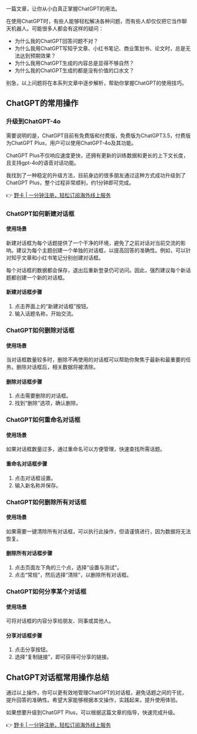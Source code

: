 一篇文章，让你从小白真正掌握ChatGPT的用法。

在使用ChatGPT时，有些人能够轻松解决各种问题，而有些人却仅仅把它当作聊天机器人。可能很多人都会有这样的疑问：

- 为什么我的ChatGPT回答问题不对？
- 为什么我用ChatGPT写知乎文章、小红书笔记、商业策划书、论文时，总是无法达到预期效果？
- 为什么我用ChatGPT生成的内容总是显得不够自然？
- 为什么我的ChatGPT生成的都是没有价值的口水文？

别急，以上问题将在本系列文章中逐步解析，帮助你掌握ChatGPT的使用技巧。

## ChatGPT的常用操作

### 升级到ChatGPT-4o

需要说明的是，ChatGPT目前有免费版和付费版，免费版为ChatGPT3.5，付费版为ChatGPT Plus，用户可以使用ChatGPT-4o及其功能。

ChatGPT Plus不仅响应速度更快，还拥有更新的训练数据和更长的上下文长度，且支持gpt-4o的语音对话功能。 

我找到了一种稳定的升级方法，目前身边的很多朋友通过这种方式成功升级到了ChatGPT Plus，整个过程非常顺利，约1分钟即可完成。

👉 [野卡 | 一分钟注册，轻松订阅海外线上服务](https://bit.ly/bewildcard)

### ChatGPT如何新建对话框

#### 使用场景

新建对话框为每个话题提供了一个干净的环境，避免了之前对话对当前交流的影响。建议为每个主题创建一个单独的对话框，以提高回答的准确性。例如，可以针对知乎文章和小红书笔记分别创建对话框。

每个对话框的数据都会保存，退出后重新登录仍可访问。因此，强烈建议每个新话题都创建一个新的对话框。

#### 新建对话框步骤

1. 点击界面上的“新建对话框”按钮。
2. 输入话题名称，开始交流。

### ChatGPT如何删除对话框

#### 使用场景

当对话框数量较多时，删除不再使用的对话框可以帮助你聚焦于最新和最重要的任务。删除对话框后，相关数据将被清除。

#### 删除对话框步骤

1. 点击需要删除的对话框。
2. 找到“删除”选项，确认删除。

### ChatGPT如何重命名对话框

#### 使用场景

如果对话框数量过多，通过重命名可以方便管理，快速查找所需话题。

#### 重命名对话框步骤

1. 点击对话框设置。
2. 输入新名称并保存。

### ChatGPT如何删除所有对话框

#### 使用场景

如果需要一键清除所有对话框，可以执行此操作，但请谨慎进行，因为数据将无法恢复。

#### 删除所有对话框步骤

1. 点击页面左下角的三个点，选择“设置与测试”。
2. 点击“常规”，然后选择“清除”，以删除所有对话框。

### ChatGPT如何分享某个对话框

#### 使用场景

可将对话框的内容分享给朋友、同事或其他人。

#### 分享对话框步骤

1. 点击分享按钮。
2. 选择“复制链接”，即可获得可分享的链接。

## ChatGPT对话框常用操作总结

通过以上操作，你可以更有效地管理ChatGPT的对话框，避免话题之间的干扰，提升回答的准确性。希望大家能够根据本文操作，实践起来，提升使用体验。

如果想要升级到ChatGPT Plus，可以根据这篇文章的指导，快速完成升级。

👉 [野卡 | 一分钟注册，轻松订阅海外线上服务](https://bit.ly/bewildcard)